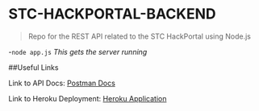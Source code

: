 # STC-HACKPORTAL-BACKEND

>Repo for the REST API related to the STC HackPortal using Node.js
 
-```node app.js``` _This gets the server running_

##Useful Links

Link to API Docs: [Postman Docs](https://speeding-equinox-310647.postman.co/collections/10123033-cec397bf-1f4c-4929-8c8b-235107e85ab6?version=latest&workspace=780b1ff5-1c2f-496f-8962-905df0fc9c6b)

Link to Heroku Deployment: [Heroku Application](https://stc-hackportal.herokuapp.com/)
